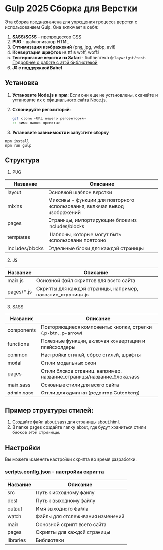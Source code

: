 # Gulp 2025 Сборка для Верстки

Эта сборка предназначена для упрощения процесса верстки с использованием Gulp. Она включает в себя:

1. **SASS/SCSS** - препроцессор CSS
2. **PUG** - шаблонизатор HTML
3. **Оптимизация изображений** (png, jpg, webp, avif)
4. **Конвертация шрифтов** из ttf в woff, woff2
5. **Тестирование верстки на Safari** - библиотека `@playwright/test`. [Подробнее о работе с этой библиотекой](https://srkdesign.pro/blog/testing-websites-in-safari-on-windows/)
6. **JS с поддержкой Babel**

## Установка

1. **Установите Node.js и npm**: Если они еще не установлены, скачайте и установите их с [официального сайта Node.js](https://nodejs.org/).
2. **Склонируйте репозиторий**:
   ```bash
   git clone <URL вашего репозитория>
   cd <имя папки проекта>
   ```

3. **Установите зависимости и запустите сборку**
```
npm install
npm run gulp
```


## Структура

1. PUG

| Название             | Описание                                                        |
|----------------------|-----------------------------------------------------------------|
| layout               | 	Основной шаблон верстки                                                  |
| mixins               | 	Миксины - функции для повторного использования, включая вывод изображений   |
| pages                | 	Страницы, импортирующие блоки из includes/blocks              |
| templates            | Шаблоны, которые могут быть использованы повторно           |
| includes/blocks	   | Отдельные блоки для каждой страницы                          |

2. JS

| Название             | Описание                                                        |
|----------------------|-----------------------------------------------------------------|
| main.js              | Основной файл скриптов для всего сайта                          |
| pages/*.js           | Скрипты для каждой страницы, например, название_страницы.js  |

3. SASS

| Название             | Описание                                                        |
|----------------------|-----------------------------------------------------------------|
| components           | Повторяющиеся компоненты: кнопки, стрелки (.p-btn, .p-arrow)      |
| functions            | Полезные функции, включая конвертации и плейсхолдеры          |
| common               | Настройки стилей, сброс стилей, шрифты                       |
| modal                | Стили модальных окон                                            |
| pages                | 	Стили блоков страниц, например, название_страницы/название_блока.sass    |
| main.sass            | Основные стили для всего сайта                                    |
| admin.sass            | Стили для админки (редактор Gutenberg)                                 |

## Пример структуры стилей:

1. Создайте файл about.sass для страницы about.html.
2. В папке pages создайте папку about, где будут храниться стили блоков этой страницы.


## Настройки

Вы можете изменять настройки скрипта во время разработки.

### scripts.config.json - настройки скрипта

| Название             | Описание                                                        |
|----------------------|-----------------------------------------------------------------|
| src           | Путь к исходному файлу      |
| dest            | Путь к выходному файлу      |
| output               | 	Имя выходного файла                        |
| watch                | 	Файлы для отслеживания изменений                                     |
| main                | 	Основной скрипт всего сайта                                  |
| pages                | 	Скрипты для каждой страницы                              |
| libraries                | 	Библиотеки                                    |
